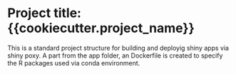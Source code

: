 # Project title: {{cookiecutter.project_name}}

This is a standard project structure for building and deployig shiny apps via shiny poxy. A part 
from the app folder, an Dockerfile is created to specify the R packages used via conda environment.
